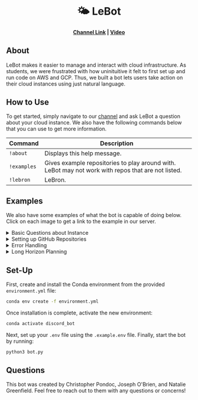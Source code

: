 <h1 align="center">🌤️ LeBot</h1>

<h4 align="center">
    <p>
        <a href="https://discord.com/channels/1326353542037901352/1343030976791580672">Channel Link</a> |
        <a href="https://www.youtube.com/watch?v=Cs7Up_YK6V4">Video</a>
    <p>
</h4>

## About

LeBot makes it easier to manage and interact with cloud infrastructure. As students, we were frustrated with how uninituitive it felt to first set up and run code on AWS and GCP. Thus, we built a bot lets users take action on their cloud instances using just natural language.

## How to Use

To get started, simply navigate to our [channel](https://discord.com/channels/1326353542037901352/1343030976791580672) and ask LeBot a question about your cloud instance. We also have the following commands below that you can use to get more information.

| Command     | Description |
|------------|-------------|
| `!about`   | Displays this help message. |
| `!examples` | Gives example repositories to play around with. LeBot may not work with repos that are not listed. |
| `!lebron`  | LeBron. |

## Examples

We also have some examples of what the bot is capable of doing below. Click on each image to get a link to the example in our server.

<details>
  <summary>Basic Questions about Instance</summary>
  <h3 align="center">
    <a href="https://discord.com/channels/1326353542037901352/1343030976791580672/1349271641330290781"><img src="https://i.ibb.co/XfMDB1Y7/basic-questions.png" /></a>
  </h3>
</details>

<details>
  <summary>Setting up GitHub Repositories</summary>
  <h3 align="center">
    <a href="https://discord.com/channels/1326353542037901352/1343030976791580672/1349248576785612810"><img src="https://i.ibb.co/7NJCtSc3/github.png" /></a>
  </h3>
</details>

<details>
  <summary>Error Handling</summary>
  <h3 align="center">
    <a href="https://discord.com/channels/1326353542037901352/1343030976791580672/1349483233267417099"><img src="https://i.ibb.co/nNzWVg0F/error-handling.png" /></a>
  </h3>
</details>

<details>
  <summary>Long Horizon Planning</summary>
  <h3 align="center">
    <a href="https://discord.com/channels/1326353542037901352/1343030976791580672/1349486965740933140"><img src="https://i.ibb.co/j9f5Vh0k/long-horizon-planning.png" /></a>
  </h3>
</details>

## Set-Up
 
First, create and install the Conda environment from the provided `environment.yml` file:  
```sh
conda env create -f environment.yml
```

Once installation is complete, activate the new environment:


```sh
conda activate discord_bot
```

Next, set up your `.env` file using the `.example.env` file. Finally, start the bot by running:
```sh
python3 bot.py
```

## Questions

This bot was created by Christopher Pondoc, Joseph O'Brien, and Natalie Greenfield. Feel free to reach out to them with any questions or concerns!
